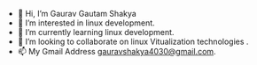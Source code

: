 - 👋 Hi, I’m Gaurav Gautam Shakya
- 👀 I’m interested in linux development.
- 🌱 I’m currently learning linux development.
- 💞️ I’m looking to collaborate on linux Vitualization technologies .
- 📫 My Gmail Address gauravshakya4030@gmail.com.

<!---
0563gaurav/0563gaurav is a ✨ special ✨ repository because its `README.md` (this file) appears on your GitHub profile.
You can click the Preview link to take a look at your changes.
--->
